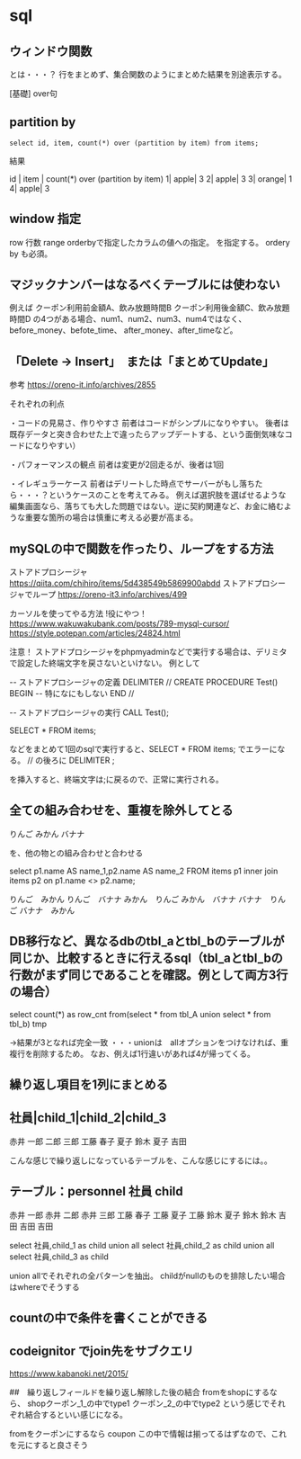 # sql
## ウィンドウ関数

とは・・・？
行をまとめず、集合関数のようにまとめた結果を別途表示する。

[基礎]
over句

## partition by
`select id, item, count(*) over (partition by item) from items;`

結果

id | item | count(*) over (partition by item) 
1|  apple|   3
2|  apple|   3
3|  orange|  1
4|  apple|   3

## window 指定
row 行数
range orderbyで指定したカラムの値への指定。
を指定する。
ordery by も必須。


## マジックナンバーはなるべくテーブルには使わない
例えば
クーポン利用前金額A、飲み放題時間B
クーポン利用後金額C、飲み放題時間D
の4つがある場合、num1、num2、num3、num4ではなく、
before_money、befote_time、
after_money、after_timeなど。

## 「Delete → Insert」　または「まとめてUpdate」

参考
https://oreno-it.info/archives/2855

それぞれの利点

・コードの見易さ、作りやすさ
前者はコードがシンプルになりやすい。
後者は既存データと突き合わせた上で違ったらアップデートする、という面倒気味なコードになりやすい）

・パフォーマンスの観点
前者は変更が2回走るが、後者は1回

・イレギュラーケース
前者はデリートした時点でサーバーがもし落ちたら・・・？というケースのことを考えてみる。
例えば選択肢を選ばせるような編集画面なら、落ちても大した問題ではない。逆に契約関連など、お金に絡むような重要な箇所の場合は慎重に考える必要が高まる。


## mySQLの中で関数を作ったり、ループをする方法
ストアドプロシージャ
https://qiita.com/chihiro/items/5d438549b5869900abdd
ストアドプロシージャでループ
https://oreno-it3.info/archives/499

カーソルを使ってやる方法 !役にやつ！
https://www.wakuwakubank.com/posts/789-mysql-cursor/
https://style.potepan.com/articles/24824.html

注意！
ストアドプロシージャをphpmyadminなどで実行する場合は、デリミタで設定した終端文字を戻さないといけない。
例として

-- ストアドプロシージャの定義
DELIMITER //
CREATE PROCEDURE Test()
BEGIN
	-- 特になにもしない
END
//

-- ストアドプロシージャの実行
CALL Test();

SELECT * FROM items;

などをまとめて1回のsqlで実行すると、SELECT * FROM items; でエラーになる。
// の後ろに
DELIMITER ;

を挿入すると、終端文字は;に戻るので、正常に実行される。


## 全ての組み合わせを、重複を除外してとる

りんご
みかん
バナナ

を、他の物との組み合わせと合わせる

select p1.name AS name_1,p2.name AS name_2
FROM items p1 inner join items p2
on p1.name <> p2.name;

りんご　みかん
りんご　バナナ
みかん　りんご
みかん　バナナ
バナナ　りんご
バナナ　みかん


## DB移行など、異なるdbのtbl_aとtbl_bのテーブルが同じか、比較するときに行えるsql（tbl_aとtbl_bの行数がまず同じであることを確認。例として両方3行の場合）
select count(*) as row_cnt
from(select * from tbl_A 
     union
    select * from tbl_b) tmp
    
→結果が3となれば完全一致
・・・unionは　allオプションをつけなければ、重複行を削除するため。
なお、例えば1行違いがあれば4が帰ってくる。


## 繰り返し項目を1列にまとめる

社員|child_1|child_2|child_3
----------------------------
赤井 一郎     二郎    三郎
工藤 春子     夏子
鈴木 夏子
吉田

こんな感じで繰り返しになっているテーブルを、こんな感じにするには。。

テーブル：personnel
社員 child
-----------
赤井 一郎
赤井 二郎
赤井 三郎
工藤 春子
工藤 夏子
工藤 
鈴木 夏子
鈴木
鈴木
吉田
吉田
吉田

select 社員,child_1 as child
union all
select 社員,child_2 as child
union all
select 社員,child_3 as child

union allでそれぞれの全パターンを抽出。
childがnullのものを排除したい場合はwhereでそうする


## countの中で条件を書くことができる

## codeignitor でjoin先をサブクエリ
https://www.kabanoki.net/2015/


##　繰り返しフィールドを繰り返し解除した後の結合
fromをshopにするなら、
shopクーポン_1_の中でtype1
クーポン_2_の中でtype2	
という感じでそれぞれ結合するといい感じになる。			
			
fromをクーポンにするなら
coupon	この中で情報は揃ってるはずなので、これを元にすると良さそう	
